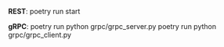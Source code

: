 **REST**: 
poetry run start

**gRPC**: 
poetry run python grpc/grpc_server.py 
poetry run python grpc/grpc_client.py 